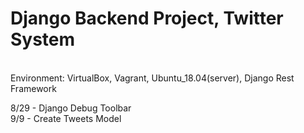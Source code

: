 # Django Backend Project, Twitter System 
<br /> Environment: VirtualBox, Vagrant, Ubuntu_18.04(server), Django Rest Framework <br />

8/29 - Django Debug Toolbar <br />
9/9 - Create Tweets Model <br />
